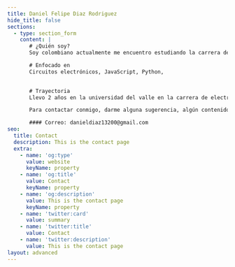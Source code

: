 ```yaml
---
title: Daniel Felipe Diaz Rodriguez
hide_title: false
sections:
  - type: section_form
    content: |
       # ¿Quién soy?
       Soy colombiano actualmente me encuentro estudiando la carrera de electrónica en la universidad del valle estando en la universidad conocí en mundo de la programación y decidí como ser más afondo este mundo así que comencé a estudiar programación en Platiz   

       # Enfocado en
       Circuitos electrónicos, JavaScript, Python,

       
       # Trayectoria 
       Llevo 2 años en la universidad del valle en la carrera de electrónica, enfocado en Platiz asiendo cursos y retos los cuales puedes observar en mi perfil de LinkedIn www.linkedin.com/in/daniel-felipe-diaz-rodriguez 

       Para contactar conmigo, darme alguna sugerencia, algún contenido que quisieras ver, hablar de programación o algún error que encuentres házmelo saber por alguno de los siguientes medios   

       #### Correo: danieldiaz13200@gmail.com 
seo: 
  title: Contact
  description: This is the contact page
  extra:
    - name: 'og:type'
      value: website
      keyName: property
    - name: 'og:title'
      value: Contact
      keyName: property
    - name: 'og:description'
      value: This is the contact page
      keyName: property
    - name: 'twitter:card'
      value: summary
    - name: 'twitter:title'
      value: Contact
    - name: 'twitter:description'
      value: This is the contact page
layout: advanced
---
```


